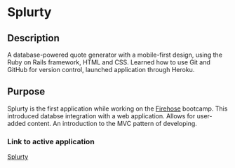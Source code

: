 # Splurty

## Description
A database-powered quote generator with a mobile-first design, using the Ruby on Rails framework, HTML and CSS. Learned how to use Git and GitHub for version control, launched application through Heroku.

## Purpose
Splurty is the first application while working on the [Firehose](https://www.thefirehoseproject.com/) bootcamp.  This introduced databse integration with a web application.  Allows for user-added content.  An introduction to the MVC pattern of developing.

### Link to active application
[Splurty](http://splurty-chris-marasco.herokuapp.com/)
